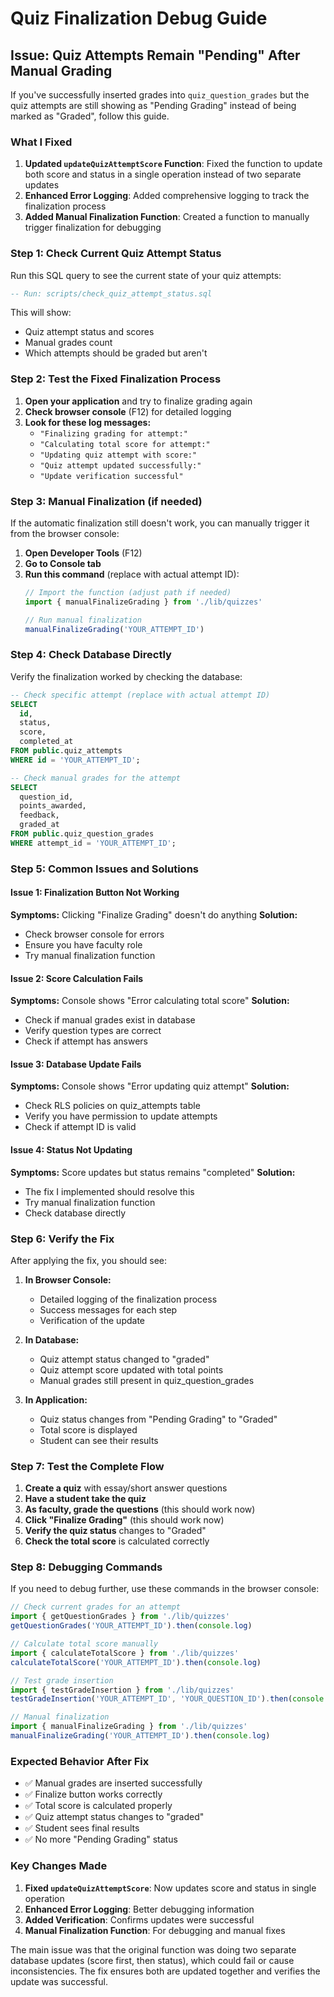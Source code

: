 # Quiz Finalization Debug Guide

## Issue: Quiz Attempts Remain "Pending" After Manual Grading

If you've successfully inserted grades into `quiz_question_grades` but the quiz attempts are still showing as "Pending Grading" instead of being marked as "Graded", follow this guide.

### What I Fixed

1. **Updated `updateQuizAttemptScore` Function**: Fixed the function to update both score and status in a single operation instead of two separate updates
2. **Enhanced Error Logging**: Added comprehensive logging to track the finalization process
3. **Added Manual Finalization Function**: Created a function to manually trigger finalization for debugging

### Step 1: Check Current Quiz Attempt Status

Run this SQL query to see the current state of your quiz attempts:

```sql
-- Run: scripts/check_quiz_attempt_status.sql
```

This will show:
- Quiz attempt status and scores
- Manual grades count
- Which attempts should be graded but aren't

### Step 2: Test the Fixed Finalization Process

1. **Open your application** and try to finalize grading again
2. **Check browser console** (F12) for detailed logging
3. **Look for these log messages:**
   - `"Finalizing grading for attempt:"`
   - `"Calculating total score for attempt:"`
   - `"Updating quiz attempt with score:"`
   - `"Quiz attempt updated successfully:"`
   - `"Update verification successful"`

### Step 3: Manual Finalization (if needed)

If the automatic finalization still doesn't work, you can manually trigger it from the browser console:

1. **Open Developer Tools** (F12)
2. **Go to Console tab**
3. **Run this command** (replace with actual attempt ID):
   ```javascript
   // Import the function (adjust path if needed)
   import { manualFinalizeGrading } from './lib/quizzes'
   
   // Run manual finalization
   manualFinalizeGrading('YOUR_ATTEMPT_ID')
   ```

### Step 4: Check Database Directly

Verify the finalization worked by checking the database:

```sql
-- Check specific attempt (replace with actual attempt ID)
SELECT 
  id,
  status,
  score,
  completed_at
FROM public.quiz_attempts 
WHERE id = 'YOUR_ATTEMPT_ID';

-- Check manual grades for the attempt
SELECT 
  question_id,
  points_awarded,
  feedback,
  graded_at
FROM public.quiz_question_grades 
WHERE attempt_id = 'YOUR_ATTEMPT_ID';
```

### Step 5: Common Issues and Solutions

#### Issue 1: Finalization Button Not Working
**Symptoms:** Clicking "Finalize Grading" doesn't do anything
**Solution:** 
- Check browser console for errors
- Ensure you have faculty role
- Try manual finalization function

#### Issue 2: Score Calculation Fails
**Symptoms:** Console shows "Error calculating total score"
**Solution:**
- Check if manual grades exist in database
- Verify question types are correct
- Check if attempt has answers

#### Issue 3: Database Update Fails
**Symptoms:** Console shows "Error updating quiz attempt"
**Solution:**
- Check RLS policies on quiz_attempts table
- Verify you have permission to update attempts
- Check if attempt ID is valid

#### Issue 4: Status Not Updating
**Symptoms:** Score updates but status remains "completed"
**Solution:**
- The fix I implemented should resolve this
- Try manual finalization function
- Check database directly

### Step 6: Verify the Fix

After applying the fix, you should see:

1. **In Browser Console:**
   - Detailed logging of the finalization process
   - Success messages for each step
   - Verification of the update

2. **In Database:**
   - Quiz attempt status changed to "graded"
   - Quiz attempt score updated with total points
   - Manual grades still present in quiz_question_grades

3. **In Application:**
   - Quiz status changes from "Pending Grading" to "Graded"
   - Total score is displayed
   - Student can see their results

### Step 7: Test the Complete Flow

1. **Create a quiz** with essay/short answer questions
2. **Have a student take the quiz**
3. **As faculty, grade the questions** (this should work now)
4. **Click "Finalize Grading"** (this should work now)
5. **Verify the quiz status** changes to "Graded"
6. **Check the total score** is calculated correctly

### Step 8: Debugging Commands

If you need to debug further, use these commands in the browser console:

```javascript
// Check current grades for an attempt
import { getQuestionGrades } from './lib/quizzes'
getQuestionGrades('YOUR_ATTEMPT_ID').then(console.log)

// Calculate total score manually
import { calculateTotalScore } from './lib/quizzes'
calculateTotalScore('YOUR_ATTEMPT_ID').then(console.log)

// Test grade insertion
import { testGradeInsertion } from './lib/quizzes'
testGradeInsertion('YOUR_ATTEMPT_ID', 'YOUR_QUESTION_ID').then(console.log)

// Manual finalization
import { manualFinalizeGrading } from './lib/quizzes'
manualFinalizeGrading('YOUR_ATTEMPT_ID').then(console.log)
```

### Expected Behavior After Fix

- ✅ Manual grades are inserted successfully
- ✅ Finalize button works correctly
- ✅ Total score is calculated properly
- ✅ Quiz attempt status changes to "graded"
- ✅ Student sees final results
- ✅ No more "Pending Grading" status

### Key Changes Made

1. **Fixed `updateQuizAttemptScore`**: Now updates score and status in single operation
2. **Enhanced Error Logging**: Better debugging information
3. **Added Verification**: Confirms updates were successful
4. **Manual Finalization Function**: For debugging and manual fixes

The main issue was that the original function was doing two separate database updates (score first, then status), which could fail or cause inconsistencies. The fix ensures both are updated together and verifies the update was successful.






























